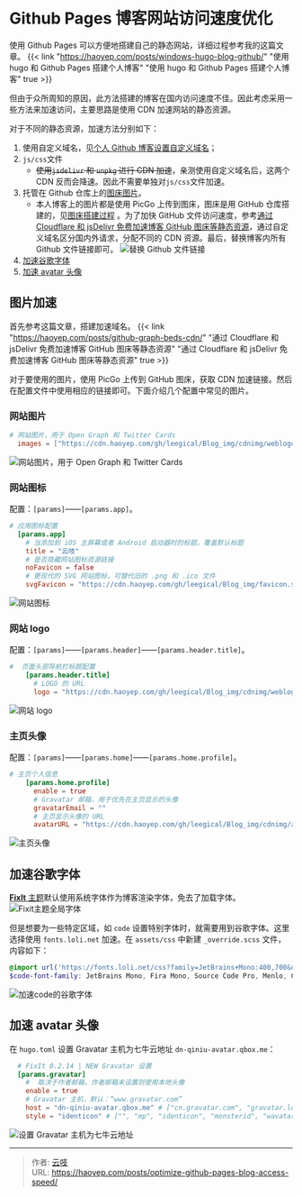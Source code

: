 # Github Pages 博客网站访问速度优化



<!--more-->

使用 Github Pages 可以方便地搭建自己的静态网站，详细过程参考我的这篇文章。
{{< link "https://haoyep.com/posts/windows-hugo-blog-github/" "使用 hugo 和 Github Pages 搭建个人博客" "使用 hugo 和 Github Pages 搭建个人博客" true >}}

但由于众所周知的原因，此方法搭建的博客在国内访问速度不佳。因此考虑采用一些方法来加速访问，主要思路是使用 CDN 加速网站的静态资源。

对于不同的静态资源，加速方法分别如下：

1. 使用自定义域名，见[个人 Github 博客设置自定义域名](https://haoyep.com/posts/windows-hugo-blog-github/#%E8%87%AA%E5%AE%9A%E4%B9%89%E5%8D%9A%E5%AE%A2%E5%9F%9F%E5%90%8D)；
2. `js/css`文件
	- ~~使用`jsdelivr` 和 `unpkg` 进行 CDN 加速~~，亲测使用自定义域名后，这两个 CDN 反而会降速。因此不需要单独对`js/css`文件加速。
3. 托管在 Github 仓库上的[图床图片](#图片加速)。
	- 本人博客上的图片都是使用 PicGo 上传到图床，图床是用 GitHub 仓库搭建的，见[图床搭建过程](https://haoyep.com/posts/github-graph-beds) 。为了加快 GitHub 文件访问速度，参考[通过 Cloudflare 和 jsDelivr 免费加速博客 GitHub 图床等静态资源](https://haoyep.com/posts/github-graph-beds-cdn/)，通过自定义域名区分国内外请求，分配不同的 CDN 资源。最后，替换博客内所有 Github 文件链接即可。
![替换 Github 文件链接](https://cdn.haoyep.com/gh/leegical/Blog_img/cdnimg/202312152140943.png)
4. [加速谷歌字体](#加速谷歌字体)
5. [加速 avatar 头像](#加速-avatar-头像)

## 图片加速
首先参考这篇文章，搭建加速域名。
{{< link "https://haoyep.com/posts/github-graph-beds-cdn/" "通过 Cloudflare 和 jsDelivr 免费加速博客 GitHub 图床等静态资源" "通过 Cloudflare 和 jsDelivr 免费加速博客 GitHub 图床等静态资源" true >}}

对于要使用的图片，使用 PicGo 上传到 GitHub 图床，获取 CDN 加速链接。然后在配置文件中使用相应的链接即可。下面介绍几个配置中常见的图片。

### 网站图片
```toml
# 网站图片，用于 Open Graph 和 Twitter Cards
  images = ["https://cdn.haoyep.com/gh/leegical/Blog_img/cdnimg/weblogo.png"]
```
![网站图片，用于 Open Graph 和 Twitter Cards](https://cdn.haoyep.com/gh/leegical/Blog_img/cdnimg/202312161421814.png)
### 网站图标
配置：`[params]`——`[params.app]`。
```toml
# 应用图标配置
  [params.app]
    # 当添加到 iOS 主屏幕或者 Android 启动器时的标题，覆盖默认标题
    title = "云吱"
    # 是否隐藏网站图标资源链接
    noFavicon = false
    # 更现代的 SVG 网站图标，可替代旧的 .png 和 .ico 文件
    svgFavicon = "https://cdn.haoyep.com/gh/leegical/Blog_img/favicon.svg"
```
![网站图标](https://cdn.haoyep.com/gh/leegical/Blog_img/cdnimg/202312161426248.png)

### 网站 logo
配置：`[params]`——`[params.header]`——`[params.header.title]`。
```toml
#  页面头部导航栏标题配置
    [params.header.title]
      # LOGO 的 URL
      logo = "https://cdn.haoyep.com/gh/leegical/Blog_img/cdnimg/weblogo.png"
```
![网站 logo](https://cdn.haoyep.com/gh/leegical/Blog_img/cdnimg/202312161428936.png)
### 主页头像
配置：`[params]`——`[params.home]`——`[params.home.profile]`。
```toml
# 主页个人信息
    [params.home.profile]
      enable = true
      # Gravatar 邮箱，用于优先在主页显示的头像
      gravatarEmail = ""
      # 主页显示头像的 URL
      avatarURL = "https://cdn.haoyep.com/gh/leegical/Blog_img/cdnimg/avatar.png"
```
![主页头像](https://cdn.haoyep.com/gh/leegical/Blog_img/cdnimg/202312161433480.png)
## 加速谷歌字体
[**FixIt** 主题](https://github.com/hugo-fixit/FixIt)默认使用系统字体作为博客渲染字体，免去了加载字体。
![Fixit主题全局字体](https://cdn.haoyep.com/gh/leegical/Blog_img/cdnimg/202312152148953.png)

但是想要为一些特定区域，如 `code` 设置特别字体时，就需要用到谷歌字体。这里选择使用 `fonts.loli.net` 加速。在 `assets/css` 中新建 `_override.scss` 文件，内容如下：
```scss
@import url('https://fonts.loli.net/css?family=JetBrains+Mono:400,700&display=swap&subset=latin-ext');
$code-font-family: JetBrains Mono, Fira Mono, Source Code Pro, Menlo, Consolas, Monaco, monospace;
```
![加速code的谷歌字体](https://cdn.haoyep.com/gh/leegical/Blog_img/cdnimg/202312152151358.png)

## 加速 avatar 头像
在 `hugo.toml` 设置 Gravatar 主机为七牛云地址 `dn-qiniu-avatar.qbox.me`：
```toml
  # FixIt 0.2.14 | NEW Gravatar 设置
  [params.gravatar]
    #  取决于作者邮箱，作者邮箱未设置则使用本地头像
    enable = true
    # Gravatar 主机，默认：“www.gravatar.com”
    host = "dn-qiniu-avatar.qbox.me" # ["cn.gravatar.com", "gravatar.loli.net", ...]
    style = "identicon" # ["", "mp", "identicon", "monsterid", "wavatar", "retro", "blank", "robohash"]
```
![设置 Gravatar 主机为七牛云地址](https://cdn.haoyep.com/gh/leegical/Blog_img/cdnimg/202312152153926.png)


---

> 作者: [云吱](https://haoyep.com/)  
> URL: https://haoyep.com/posts/optimize-github-pages-blog-access-speed/  

